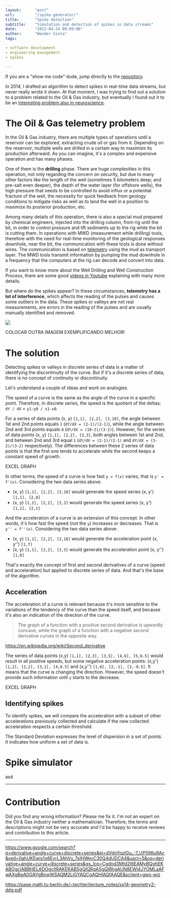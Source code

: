 ```yaml
---
layout:      "post"
url:         "/spike-generator/"
title:       "Spike detection"
subtitle:    "Simulation and detection of spikes in data streams"
date:        "2022-04-24 09:09:00"
author:      "Wander Costa"
tags:

- software development
- engineering management
- spikes

---
```


If you are a "show me code" dude, jump directly to the [repository][repository].

In 2014, I drafted an algorithm to detect spikes in real-time data streams, but never really wrote it down. At that
moment, I was trying to find out a solution to a problem related to the Oil & Gas industry, but eventually I found out
it to be an [interesting problem also in neuroscience][neuroscience].

# The Oil & Gas telemetry problem

In the Oil & Gas industry, there are multiple types of operations until a reservoir can be explored, extracting crude
oil or gas from it. Depending on the reservoir, multiple wells are drilled in a certain way to maximize its production
afterward. As you can imagine, it's a complex and expensive operation and has many phases.

One of them is the **drilling** phase. There are huge complexities in this operation, not only regarding the concern on
security, but due to many other factors like the length of the well (sometimes 5 kilometers deep; and pre-salt even
deeper), the depth of the water layer (for offshore wells), the high pressure that needs to be controlled to avoid
influx or a potential fracture of the well, the necessity for quick feedback from geology conditions to mitigate risks
as well as to land the well in a position to maximize its posterior production, etc.

Among many details of this operation, there is also a special mud prepared by chemical engineers, injected into the
drilling column, from rig until the bit, in order to control pressure and lift sediments up to the rig while the bit is
cutting them. In operations with MWD (measurement while drilling) tools, therefore with the need for real-time
monitoring of the geological responses downhole, near the bit, the communication with these tools is done without wires.
The communication is based on [telemetry][telemetry] using the mud as transport layer. The MWD tools transmit
information by pumping the mud downhole in a frequency that the computers at the rig can decode and convert into data.

If you want to know more about the Well Drilling and Well Construction Process, there are some
good [videos in Youtube][wellconstructionvideo] explaining with many more details.

But where do the spikes appear? In these circumstances, **telemetry has a lot of interference**, which affects the
reading of the pulses and causes some outliers in the data. These spikes or valleys are not real measurements, are
errors in the reading of the pulses and are usually manually identified and removed.

![](https://www.researchgate.net/publication/257709973/figure/fig1/AS:866939387781120@1583705865271/Typical-example-of-noise-in-the-steerable-drilling-downward-command-signal.png)

COLOCAR OUTRA IMAGEM EXEMPLIFICANDO MELHOR!

# The solution

Detecting spikes or valleys in discrete series of data is a matter of identifying the discontinuity of the curve. But if
it's a discrete series of data, there is no concept of continuity or discontinuity.

Let's understand a couple of ideas and work on analogies.

The speed of a curve is the same as the angle of the curve in a specific point. Therefore, in discrete series, the speed
is the quotient of the deltas: `dY / dX` = `y1-y0 / x1-x0`.

For a series of data points (x, y) `[1,1], [2,2], [3,10]`, the angle between 1st and 2nd points
equals `1` (`dY/dX = (2-1)/(2-1)`), while the angle between 2nd and 3rd points equals `8` (`dY/dX = (10-2)/(3-2)`).
However, for the series of data points (x, y) `[1,1], [2,2], [3,3]`, both angles between 1st and 2nd, and between 2nd
and 3rd equal `1` (`dY/dX = (2-1)/(2-1)` and `dY/dX = (3-2)/(3-2)` respectively). The differences between these 2 series
of data points is that the first one tends to accelerate while the second keeps a constant speed of growth.

EXCEL GRAPH

In other terms, the speed of a curve is how fast `y = f(x)` varies, that is `y' = f'(x)`. Considering the two data
series above:

- (x, y) `[1,1], [2,2], [3,10]` would generate the speed series (x, y') `[1,1], [2,8]`
- (x, y) `[1,1], [2,2], [3,3]` would generate the speed series (x, y') `[1,1], [2,1]`

And the acceleration of a curve is an extension of this concept. In other words, it's how fast the speed (not the `y`)
increases or decreases. That is `y'' = f''(x)`. Considering the two data series above:

- (x, y) `[1,1], [2,2], [3,10]` would generate the acceleration point (x, y'') `[1,7]`
- (x, y) `[1,1], [2,2], [3,3]` would generate the acceleration point (x, y'') `[1,0]`

That's exactly the concept of first and second derivatives of a curve (speed and acceleration) but applied to discrete
series of data. And that's the base of the algorithm.

## Acceleration

The acceleration of a curve is relevant because it's more sensitive to the variations of the tendency of the curve than
the speed itself, and because it's also an indication of the direction of the curve.

> The graph of a function with a positive second derivative is upwardly concave, while the graph of a function with a
> negative second derivative curves in the opposite way.

https://en.wikipedia.org/wiki/Second_derivative

The series of data points (x,y) `[1,1], [2,3], [3,5], [4,6], [5,6.5]` would result in all positive speeds, but some
negative acceleration points: (x,y') `[1,2], [2,2], [3,1], [4,0.5]` and (x,y'') `[1,0], [2,-1], [3,-0.5]`. It means that
the curve is changing the direction. However, the speed doesn't provide such information until `y` starts to the
decrease.

EXCEL GRAPH

## Identifying spikes

To identify spikes, we will compare the acceleration with a subset of other accelerations previously collected and
calculate if the new collected acceleration respects a certain threshold.

The Standard Deviation expresses the level of dispersion in a set of points. It indicates how uniform a set of data is.

# Spike simulator

asd

---

# Contribution

Did you find any wrong information? Please me fix it. I'm not an expert on the Oil & Gas industry neither a
mathematician. Therefore, the terms and descriptions might not be very accurate and I'd be happy to receive reviews and
contribution to this article.

[neuroscience]: https://www.frontiersin.org/articles/10.3389/fninf.2015.00028/full

[repository]: https://github.com/rwanderc/spikes

[telemetry]: https://glossary.oilfield.slb.com/en/terms/t/telemetry

[wellconstructionvideo]: https://www.youtube.com/watch?v=HHip4mkTrQs

---

https://www.google.com/search?q=derivative+angle+curve+discrete+series&ei=dVdoYqzIGu_-7_UP596u6Ac&ved=0ahUKEwjs1o6EyrL3AhVv_7sIHWevC30Q4dUDCA4&uact=5&oq=derivative+angle+curve+discrete+series&gs_lcp=Cgdnd3Mtd2l6EAMyBQghEKABOgcIABBHELADOgcIIRAKEKABSgQIQRgASgQIRhgAUN8EWI4JYOMLaAFwAXgBgAGGAYgBnwWSAQM2LjGYAQCgAQHIAQfAAQE&sclient=gws-wiz

https://page.math.tu-berlin.de/~techter/lecture_notes/ss14-geometry2-ddg.pdf